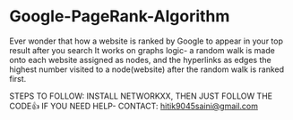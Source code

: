 # Google-PageRank-Algorithm
Ever wonder that how a website is ranked by Google to appear in your top result after you search 
It works on graphs logic-  a random walk is made onto each website assigned as nodes, and the hyperlinks as edges
the highest number visited to a node(website) after the random walk is ranked first.

STEPS TO FOLLOW:
INSTALL NETWORKXX, THEN JUST FOLLOW THE CODE👍
IF YOU NEED HELP- CONTACT: hitik9045saini@gmail.com
